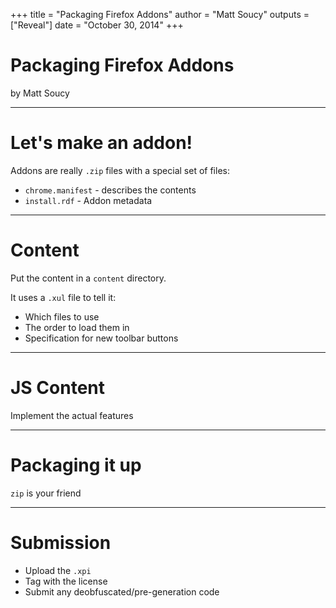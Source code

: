 +++
title = "Packaging Firefox Addons"
author = "Matt Soucy"
outputs = ["Reveal"]
date = "October 30, 2014"
+++

# Packaging Firefox Addons

by Matt Soucy

---

# Let's make an addon!

Addons are really `.zip` files with a special set of files:

- `chrome.manifest` - describes the contents
- `install.rdf` - Addon metadata

---

# Content

Put the content in a `content` directory.

It uses a `.xul` file to tell it:

- Which files to use
- The order to load them in
- Specification for new toolbar buttons

---

# JS Content

Implement the actual features

---

# Packaging it up

`zip` is your friend

---

# Submission

- Upload the `.xpi`
- Tag with the license
- Submit any deobfuscated/pre-generation code
